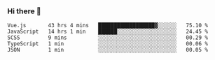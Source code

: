 ### Hi there 👋

<!--
**xin-code/Xin-code** is a ✨ _special_ ✨ repository because its `README.md` (this file) appears on your GitHub profile.

Here are some ideas to get you started:
<!--START_SECTION:waka-->
```text
Vue.js       43 hrs 4 mins   ██████████████████▓░░░░░░   75.10 % 
JavaScript   14 hrs 1 min    ██████░░░░░░░░░░░░░░░░░░░   24.45 % 
SCSS         9 mins          ░░░░░░░░░░░░░░░░░░░░░░░░░   00.29 % 
TypeScript   1 min           ░░░░░░░░░░░░░░░░░░░░░░░░░   00.06 % 
JSON         1 min           ░░░░░░░░░░░░░░░░░░░░░░░░░   00.05 % 
```
<!--END_SECTION:waka-->
